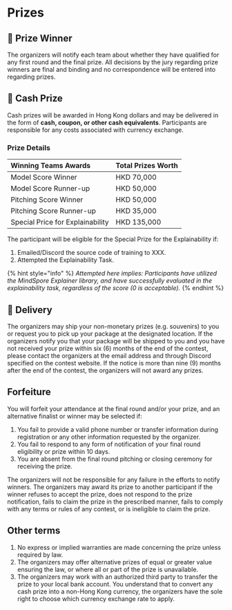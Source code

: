 # Prizes

## 🎊 Prize Winner

The organizers will notify each team about whether they have qualified for any first round and the final prize. All decisions by the jury regarding prize winners are final and binding and no correspondence will be entered into regarding prizes.

## 💸 Cash Prize

Cash prizes will be awarded in Hong Kong dollars and may be delivered in the form of **cash, coupon, or other cash equivalents**. Participants are responsible for any costs associated with currency exchange.

### Prize Details

| **Winning Teams Awards** | **Total Prizes Worth** |
| :--- | :--- |
| Model Score Winner | HKD 70,000 |
| Model Score Runner-up | HKD 50,000 |
| Pitching Score Winner | HKD 50,000 |
| Pitching Score Runner-up | HKD 35,000 |
| Special Price for Explainability | HKD 135,000 |

The participant will be eligible for the Special Prize for the Explainability if:

1. Emailed/Discord the source code of training to XXX.
2. Attempted the Explainability Task.

{% hint style="info" %}
_Attempted here implies: Participants have utilized the MindSpore Explainer library, and have successfully evaluated in the explainability task, regardless of the score \(0 is acceptable\)._
{% endhint %}

## 🛒 Delivery

The organizers may ship your non-monetary prizes \(e.g. souvenirs\) to you or request you to pick up your package at the designated location. If the organizers notify you that your package will be shipped to you and you have not received your prize within six \(6\) months of the end of the contest, please contact the organizers at the email address and through Discord specified on the contest website. If the notice is more than nine \(9\) months after the end of the contest, the organizers will not award any prizes.

## Forfeiture

You will forfeit your attendance at the final round and/or your prize, and an alternative finalist or winner may be selected if:

1. You fail to provide a valid phone number or transfer information during registration or any other information requested by the organizer.
2. You fail to respond to any form of notification of your final round eligibility or prize within 10 days.
3. You are absent from the final round pitching or closing ceremony for receiving the prize.

The organizers will not be responsible for any failure in the efforts to notify winners. The organizers may award its prize to another participant if the winner refuses to accept the prize, does not respond to the prize notification, fails to claim the prize in the prescribed manner, fails to comply with any terms or rules of any contest, or is ineligible to claim the prize.

## Other terms

1. No express or implied warranties are made concerning the prize unless required by law.
2. The organizers may offer alternative prizes of equal or greater value ensuring the law, or where all or part of the prize is unavailable.
3. The organizers may work with an authorized third party to transfer the prize to your local bank account. You understand that to convert any cash prize into a non-Hong Kong currency, the organizers have the sole right to choose which currency exchange rate to apply.

